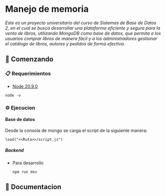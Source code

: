 # Manejo de memoria

_Este es un proyecto universitario del curso de Sistemas de Base de Datos 2, en el cual se busca desarrollar una plataforma eficiente y segura para la venta de libros, utilizando MongoDB como base de datos, que permita a los usuarios comprar libros de manera fácil y a los administradores gestionar el catálogo de libros, autores y pedidos de forma efectiva._

## 🚀 Comenzando

### 📋 Requerimientos

* [Node 20.9.0](https://nodejs.org/en/download/package-manager)
```console
node -v
```

### ⚙️ Ejecucion

#### Base de datos

Desde la consola de mongo se carga el script de la siguiente manera:

```console
load("<<Ruta>>/script.js")
```

##### Backend

* Para desarrollo

    ```console
    npm run dev
    ```

## 📖 Documentacion

